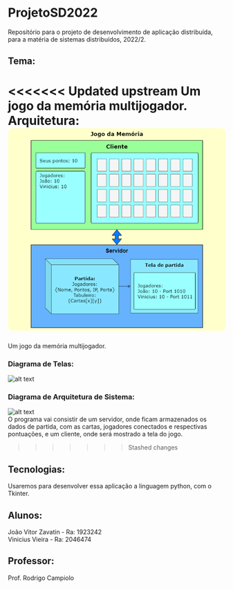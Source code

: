 # ProjetoSD2022
Repositório para o projeto de desenvolvimento de aplicação distribuída, para a matéria de sistemas distribuídos, 2022/2.

## Tema:
<<<<<<< Updated upstream
Um jogo da memória multijogador.
Arquitetura:
![alt text](https://github.com/JVZavatin/ProjetoSD2022/blob/main/images/Arquitecture.png?raw=true "Arquitetura")
=======
Um jogo da memória multijogador.   
### Diagrama de Telas:   
![alt text](https://github.com/JVZavatin/ProjetoSD2022/images/Telas.png?raw=true "Arquitetura")
   
### Diagrama de Arquitetura de Sistema:
![alt text](https://github.com/JVZavatin/ProjetoSD2022/images/ArquiteturaSist.png?raw=true "Arquitetura")   
O programa vai consistir de um servidor, onde ficam armazenados os dados de partida, com as cartas, jogadores conectados e respectivas pontuações, e um cliente, onde será mostrado a tela do jogo.
>>>>>>> Stashed changes

## Tecnologias: 
Usaremos para desenvolver essa aplicação a linguagem python, com o Tkinter.

## Alunos: 
João Vitor Zavatin - Ra: 1923242  
Vinicius Vieira - Ra: 2046474

## Professor:
Prof. Rodrigo Campiolo
